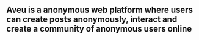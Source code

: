 ## Aveu is a anonymous web platform where users can create posts anonymously, interact and create a community of anonymous users online
